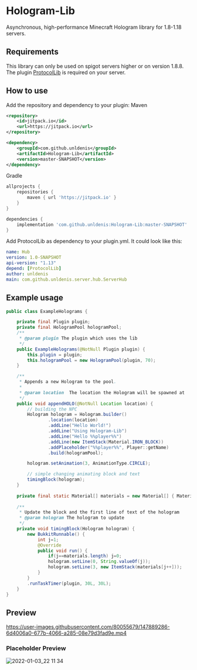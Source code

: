 # Hologram-Lib
Asynchronous, high-performance Minecraft Hologram library for 1.8-1.18 servers.
## Requirements
This library can only be used on spigot servers higher or on version 1.8.8. The plugin <a href="https://www.spigotmc.org/resources/protocollib.1997/">ProtocolLib</a> is required on your server.
## How to use
Add the repository and dependency to your plugin:
Maven
```xml
<repository>
    <id>jitpack.io</id>
    <url>https://jitpack.io</url>
</repository>

<dependency>
    <groupId>com.github.unldenis</groupId>
    <artifactId>Hologram-Lib</artifactId>
    <version>master-SNAPSHOT</version>
</dependency>
```
Gradle
```gradle
allprojects {
    repositories {
        maven { url 'https://jitpack.io' }
    }
}

dependencies {
    implementation 'com.github.unldenis:Hologram-Lib:master-SNAPSHOT'
}
```
Add ProtocolLib as dependency to your plugin.yml. It could look like this:
```yml
name: Hub
version: 1.0-SNAPSHOT
api-version: "1.13"
depend: [ProtocolLib]
author: unldenis
main: com.github.unldenis.server.hub.ServerHub
```
## Example usage
```java
public class ExampleHolograms {

    private final Plugin plugin;
    private final HologramPool hologramPool;
    /**
     * @param plugin The plugin which uses the lib
     */
    public ExampleHolograms(@NotNull Plugin plugin) {
        this.plugin = plugin;
        this.hologramPool = new HologramPool(plugin, 70);
    }

    /**
     * Appends a new Hologram to the pool.
     *
     * @param location  The location the Hologram will be spawned at
     */
    public void appendHOLO(@NotNull Location location) {
        // building the NPC
        Hologram hologram = Hologram.builder()
                .location(location)
                .addLine("Hello World!")
                .addLine("Using Hologram-Lib")
                .addLine("Hello %%player%%")
                .addLine(new ItemStack(Material.IRON_BLOCK))
                .addPlaceholder("%%player%%", Player::getName)
                .build(hologramPool);

        hologram.setAnimation(3, AnimationType.CIRCLE);

        // simple changing animating block and text
        timingBlock(hologram);
    }
    
    private final static Material[] materials = new Material[] { Material.IRON_BLOCK, Material.GOLD_BLOCK, Material.DIAMOND_BLOCK, Material.EMERALD_BLOCK};
    
    /**
     * Update the block and the first line of text of the hologram
     * @param hologram The hologram to update
     */
    private void timingBlock(Hologram hologram) {
        new BukkitRunnable() {
            int j=1;
            @Override
            public void run() {
                if(j==materials.length) j=0;
                hologram.setLine(0, String.valueOf(j));
                hologram.setLine(3, new ItemStack(materials[j++]));
            }
        }
        .runTaskTimer(plugin, 30L, 30L);
    }
}
```
## Preview
https://user-images.githubusercontent.com/80055679/147889286-6d4006a0-677b-4066-a285-08e79d3fad9e.mp4
### Placeholder Preview
![2022-01-03_22 11 34](https://user-images.githubusercontent.com/80055679/147980899-fa7b8172-b0d8-4ab6-9eab-d33e9323fb63.png)
